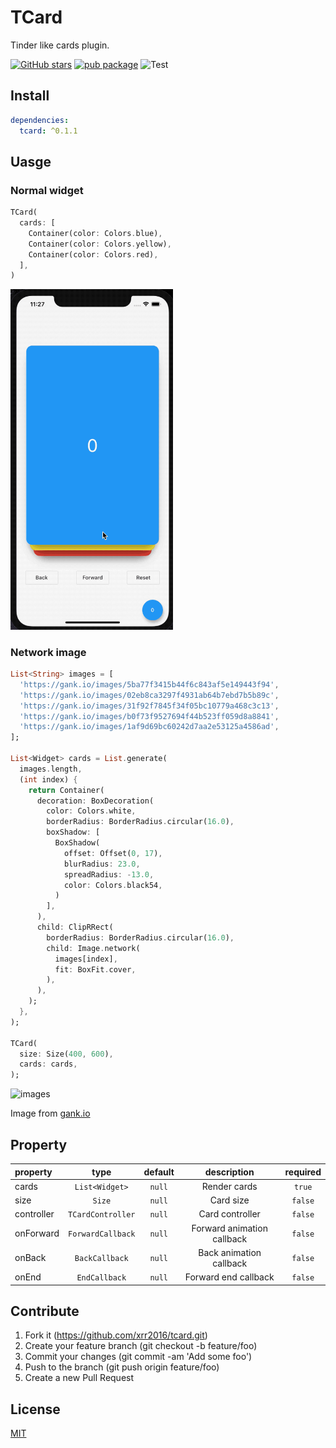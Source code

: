 # TCard

Tinder like cards plugin.

[![GitHub stars](https://img.shields.io/github/stars/xrr2016/tcard)](https://github.com/xrr2016/tcard/stargazers) [![pub package](https://img.shields.io/pub/v/tcard.svg)](https://pub.dev/packages/tcard) ![Test](https://github.com/xrr2016/tcard/workflows/Test/badge.svg)

## Install

```yml
dependencies:
  tcard: ^0.1.1
```

## Uasge

### Normal widget

```dart
TCard(
  cards: [
    Container(color: Colors.blue),
    Container(color: Colors.yellow),
    Container(color: Colors.red),
  ],
)
```

<img src="./example/colors.gif" width="520"  style="width: 260px;" alt="colors">

### Network image

```dart
List<String> images = [
  'https://gank.io/images/5ba77f3415b44f6c843af5e149443f94',
  'https://gank.io/images/02eb8ca3297f4931ab64b7ebd7b5b89c',
  'https://gank.io/images/31f92f7845f34f05bc10779a468c3c13',
  'https://gank.io/images/b0f73f9527694f44b523ff059d8a8841',
  'https://gank.io/images/1af9d69bc60242d7aa2e53125a4586ad',
];

List<Widget> cards = List.generate(
  images.length,
  (int index) {
    return Container(
      decoration: BoxDecoration(
        color: Colors.white,
        borderRadius: BorderRadius.circular(16.0),
        boxShadow: [
          BoxShadow(
            offset: Offset(0, 17),
            blurRadius: 23.0,
            spreadRadius: -13.0,
            color: Colors.black54,
          )
        ],
      ),
      child: ClipRRect(
        borderRadius: BorderRadius.circular(16.0),
        child: Image.network(
          images[index],
          fit: BoxFit.cover,
        ),
      ),
    );
  },
);

TCard(
  size: Size(400, 600),
  cards: cards,
);
```

![images](./example/images.gif)

Image from [gank.io](gank.io)

## Property

| property | type | default | description | required |
| :- | :---: | :---: | :---: | :-: |
| cards | `List<Widget>` | `null` | Render cards | `true` |
| size | `Size` | `null` | Card size | `false` |
| controller | `TCardController` | `null` | Card controller | `false` |
| onForward | `ForwardCallback` | `null` | Forward animation callback | `false` |
| onBack | `BackCallback` | `null` | Back animation callback | `false` |
| onEnd | `EndCallback` | `null` | Forward end callback | `false` |

## Contribute

1. Fork it (https://github.com/xrr2016/tcard.git)
2. Create your feature branch (git checkout -b feature/foo)
3. Commit your changes (git commit -am 'Add some foo')
4. Push to the branch (git push origin feature/foo)
5. Create a new Pull Request

## License

[MIT](./LICENSE)
